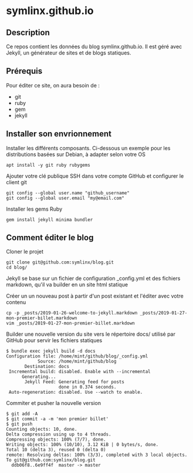 # symlinx.github.io
## Description
Ce repos contient les données du blog symlinx.github.io. Il est géré avec Jekyll, un générateur de sites et de blogs statiques.

## Prérequis

Pour éditer ce site, on aura besoin de :

- git
- ruby
- gem
- jekyll



## Installer son envrionnement 

Installer les différents composants. Ci-dessous un exemple pour les distributions basées sur Debian, à adapter selon votre OS
```
apt install -y git ruby rubygems
``` 
Ajouter votre clé publique SSH dans votre compte GitHub et configurer le client git
```
git config --global user.name "github_username"
git config --global user.email "my@email.com"
```
Installer les gems Ruby
```
gem install jekyll minima bundler
```

## Comment éditer le blog

Cloner le projet
```
git clone git@github.com:symlinx/blog.git
cd blog/
```
Jekyll se base sur un fichier de configuration _config.yml et des fichiers markdown, qu'il va builder en un site html statique 

Créer un un nouveau post à partir d'un post existant et l'éditer avec votre contenu
```
cp -p _posts/2019-01-26-welcome-to-jekyll.markdown _posts/2019-01-27-mon-premier-billet.markdown
vim _posts/2019-01-27-mon-premier-billet.markdown
```

Builder une nouvelle version du site vers le répertoire docs/ utilisé par GitHub pour servir les fichiers statiques
```
$ bundle exec jekyll build -d docs
Configuration file: /home/mint/github/blog/_config.yml
            Source: /home/mint/github/blog
       Destination: docs
 Incremental build: disabled. Enable with --incremental
      Generating... 
       Jekyll Feed: Generating feed for posts
                    done in 0.374 seconds.
 Auto-regeneration: disabled. Use --watch to enable.
 ```
Commiter et pusher la nouvelle version
 ```
 $ git add -A
 $ git commit -a -m 'mon premier billet'
 $ git push
 Counting objects: 10, done.
Delta compression using up to 4 threads.
Compressing objects: 100% (7/7), done.
Writing objects: 100% (10/10), 3.12 KiB | 0 bytes/s, done.
Total 10 (delta 3), reused 0 (delta 0)
remote: Resolving deltas: 100% (3/3), completed with 3 local objects.
To git@github.com:symlinx/blog.git
   ddb06f8..6e9ff4f  master -> master
```
 
